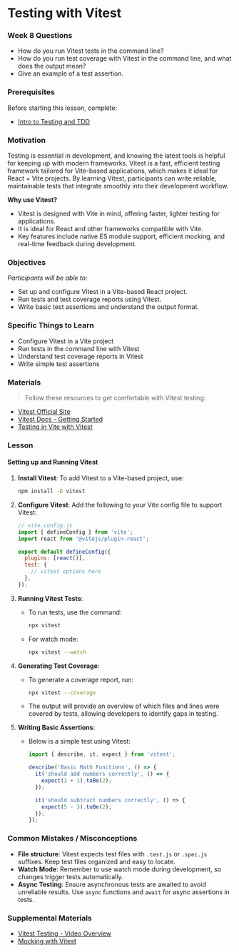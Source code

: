 # Testing with Vitest

### Week 8 Questions

- How do you run Vitest tests in the command line?
- How do you run test coverage with Vitest in the command line, and what does the output mean?
- Give an example of a test assertion.

### Prerequisites

Before starting this lesson, complete:

- [Intro to Testing and TDD](testing-and-tdd.md)

### Motivation

Testing is essential in development, and knowing the latest tools is helpful for keeping up with modern frameworks. Vitest is a fast, efficient testing framework tailored for Vite-based applications, which makes it ideal for React + Vite projects. By learning Vitest, participants can write reliable, maintainable tests that integrate smoothly into their development workflow.

**Why use Vitest?**
- Vitest is designed with Vite in mind, offering faster, lighter testing for applications.
- It is ideal for React and other frameworks compatible with Vite.
- Key features include native ES module support, efficient mocking, and real-time feedback during development.

### Objectives

_Participants will be able to:_

- Set up and configure Vitest in a Vite-based React project.
- Run tests and test coverage reports using Vitest.
- Write basic test assertions and understand the output format.

### Specific Things to Learn

- Configure Vitest in a Vite project
- Run tests in the command line with Vitest
- Understand test coverage reports in Vitest
- Write simple test assertions

### Materials

> Follow these resources to get comfortable with Vitest testing:

- [Vitest Official Site](https://vitest.dev/)
- [Vitest Docs - Getting Started](https://vitest.dev/guide/)
- [Testing in Vite with Vitest](https://dev.to/open-sauced/setting-up-vite-vitest-and-react-testing-library-2i49)

### Lesson

#### Setting up and Running Vitest

1. **Install Vitest**:
   To add Vitest to a Vite-based project, use:
   ```bash
   npm install -D vitest
   ```
   
2. **Configure Vitest**:
   Add the following to your Vite config file to support Vitest:
   ```javascript
   // vite.config.js
   import { defineConfig } from 'vite';
   import react from '@vitejs/plugin-react';

   export default defineConfig({
     plugins: [react()],
     test: {
       // vitest options here
     },
   });
   ```

3. **Running Vitest Tests**:
   - To run tests, use the command:
     ```bash
     npx vitest
     ```
   - For watch mode:
     ```bash
     npx vitest --watch
     ```

4. **Generating Test Coverage**:
   - To generate a coverage report, run:
     ```bash
     npx vitest --coverage
     ```
   - The output will provide an overview of which files and lines were covered by tests, allowing developers to identify gaps in testing.

5. **Writing Basic Assertions**:
   - Below is a simple test using Vitest:
     ```javascript
     import { describe, it, expect } from 'vitest';

     describe('Basic Math Functions', () => {
       it('should add numbers correctly', () => {
         expect(1 + 1).toBe(2);
       });

       it('should subtract numbers correctly', () => {
         expect(5 - 3).toBe(2);
       });
     });
     ```

### Common Mistakes / Misconceptions

- **File structure**: Vitest expects test files with `.test.js` or `.spec.js` suffixes. Keep test files organized and easy to locate.
- **Watch Mode**: Remember to use watch mode during development, so changes trigger tests automatically.
- **Async Testing**: Ensure asynchronous tests are awaited to avoid unreliable results. Use `async` functions and `await` for async assertions in tests.

### Supplemental Materials

- [Vitest Testing - Video Overview](https://vitest.dev/guide/)
- [Mocking with Vitest](https://vitest.dev/guide/mocking.html)
